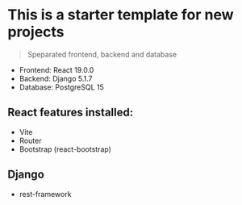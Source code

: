 # This is a starter template for new projects

> Speparated frontend, backend and database

- Frontend: React 19.0.0
- Backend: Django 5.1.7
- Database: PostgreSQL 15

## React features installed:

- Vite
- Router
- Bootstrap (react-bootstrap)

## Django

- rest-framework
